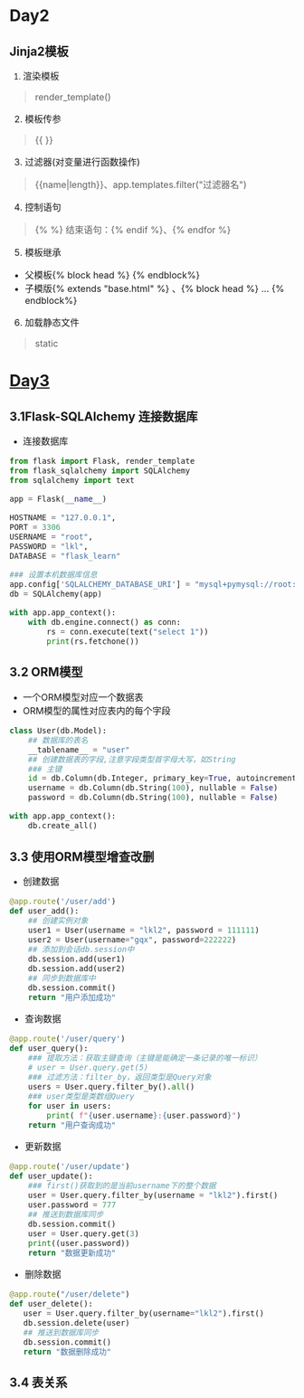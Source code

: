# Day2
## Jinja2模板
1. <font size = 3>渲染模板 
> render_template()
2. 模板传参 
> {{  }}
3. 过滤器(对变量进行函数操作) 
> {{name|length}}、app.templates.filter("过滤器名")
4. 控制语句
>{% %} 结束语句：{% endif %}、{% endfor %}
5. 模板继承 
* 父模板{% block head %} {% endblock%}  
* 子模版{% extends "base.html" %} 、{% block head %} ... {% endblock%}
6. 加载静态文件 
> static
</font>

# [Day3 ](https://www.bilibili.com/video/BV17r4y1y7jJ?p=14&vd_source=33207922e975d5ad1770261da92cead1)
## 3.1Flask-SQLAlchemy 连接数据库
* <font size =3 >连接数据库
```python
from flask import Flask, render_template
from flask_sqlalchemy import SQLAlchemy
from sqlalchemy import text

app = Flask(__name__)

HOSTNAME = "127.0.0.1",
PORT = 3306
USERNAME = "root",
PASSWORD = "lkl",
DATABASE = "flask_learn"

### 设置本机数据库信息
app.config['SQLALCHEMY_DATABASE_URI'] = "mysql+pymysql://root:lkl@127.0.0.1:3306/flask_learn?charset=utf8"
db = SQLAlchemy(app)

with app.app_context():
    with db.engine.connect() as conn:
        rs = conn.execute(text("select 1"))
        print(rs.fetchone())
```
 </font>

## 3.2 ORM模型
* <font size = 3>一个ORM模型对应一个数据表
* ORM模型的属性对应表内的每个字段
```python
class User(db.Model):
    ## 数据库的表名
    __tablename__ = "user"
    ## 创建数据表的字段,注意字段类型首字母大写，如String
    ### 主键
    id = db.Column(db.Integer, primary_key=True, autoincrement=True)
    username = db.Column(db.String(100), nullable = False)
    password = db.Column(db.String(100), nullable = False)

with app.app_context():
    db.create_all()
```
 </font>

## 3.3 使用ORM模型增查改删  

* <font size = 3>创建数据
```python
@app.route('/user/add')
def user_add():
    ## 创建实例对象
    user1 = User(username = "lkl2", password = 111111)
    user2 = User(username="gqx", password=222222)
    ## 添加到会话db.session中
    db.session.add(user1)
    db.session.add(user2)
    ## 同步到数据库中
    db.session.commit()
    return "用户添加成功"
```
 
* 查询数据
```python
@app.route('/user/query')
def user_query():
    ### 提取方法：获取主键查询（主键是能确定一条记录的唯一标识）
    # user = User.query.get(5)
    ### 过滤方法：filter_by，返回类型是Query对象
    users = User.query.filter_by().all()
    ### user类型是类数组Query
    for user in users:
        print( f"{user.username}:{user.password}")
    return "用户查询成功"
```

* 更新数据
```python
@app.route('/user/update')
def user_update():
    ### first()获取到的是当前username下的整个数据
    user = User.query.filter_by(username = "lkl2").first()
    user.password = 777
    ## 推送到数据库同步
    db.session.commit()
    user = User.query.get(3)
    print((user.password))
    return "数据更新成功"
```

* 删除数据
 ```python
 @app.route("/user/delete")
def user_delete():
    user = User.query.filter_by(username="lkl2").first()
    db.session.delete(user)
    ## 推送到数据库同步
    db.session.commit()
    return "数据删除成功"
 ```
 </font>

## 3.4 表关系